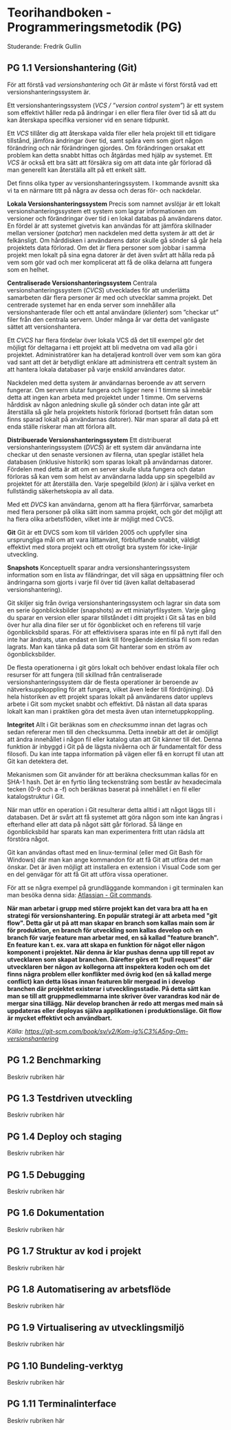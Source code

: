 # Teorihandboken - Programmeringsmetodik (PG)
Studerande: Fredrik Gullin

## PG 1.1 Versionshantering (Git)
För att förstå vad *versionshantering* och *Git* är måste vi först förstå vad ett versionshanteringssystem är.

Ett versionshanteringssystem (*VCS / ”version control system”*) är ett system som effektivt håller reda på ändringar i en eller flera filer över tid så att du kan återskapa specifika versioner vid en senare tidpunkt.

Ett *VCS* tillåter dig att återskapa valda filer eller hela projekt till ett tidigare tillstånd, jämföra ändringar över tid, samt spåra vem som gjort någon förändring och när förändringen gjordes. Om förändringen orsakat ett problem kan detta snabbt hittas och åtgärdas med hjälp av systemet. Ett *VCS* är också ett bra sätt att försäkra sig om att data inte går förlorad då man generellt kan återställa allt på ett enkelt sätt.

Det finns olika typer av versionshanteringssystem. I kommande avsnitt ska vi ta en närmare titt på några av dessa och deras för- och nackdelar.

**Lokala Versionshanteringssystem**
Precis som namnet avslöjar är ett lokalt versionshanteringssystem ett system som lagrar informationen om versioner och förändringar över tid i en lokal databas på användarens dator. En fördel är att systemet givetvis kan användas för att jämföra skillnader mellan versioner (*patchar*) men nackdelen med detta system är att det är felkänsligt. Om hårddisken i användarens dator skulle gå sönder så går hela projektets data förlorad. Om det är flera personer som jobbar i samma projekt men lokalt på sina egna datorer är det även svårt att hålla reda på vem som gör vad och mer komplicerat att få de olika delarna att fungera som en helhet.

**Centraliserade Versionshanteringssystem**
Centrala versionshanteringssystem (*CVCS*) utvecklades för att underlätta samarbeten där flera personer är med och utvecklar samma projekt. Det centrerade systemet har en enda server som innehåller alla versionshanterade filer och ett antal användare (*klienter*) som ”checkar ut” filer från den centrala servern. Under många år var detta det vanligaste sättet att versionshantera.

Ett *CVCS* har flera fördelar över lokala VCS då det till exempel gör det möjligt för deltagarna i ett projekt att bli medvetna om vad alla gör i projektet. Administratörer kan ha detaljerad kontroll över vem som kan göra vad sant att det är betydligt enklare att administrera ett centralt system än att hantera lokala databaser på varje enskild användares dator.

Nackdelen med detta system är användarnas beroende av att servern fungerar. Om servern slutar fungera och ligger nere i 1 timme så innebär detta att ingen kan arbeta med projektet under 1 timme. Om serverns hårddisk av någon anledning skulle gå sönder och datan inte går att återställa så går hela projektets historik förlorad (bortsett från datan som finns sparad lokalt på användarnas datorer). När man sparar all data på ett enda ställe riskerar man att förlora allt.

**Distribuerade Versionshanteringssystem**
Ett distribuerat versionshanteringssystem (*DVCS*) är ett system där användarna inte checkar ut den senaste versionen av filerna, utan speglar istället hela databasen (inklusive historik) som sparas lokalt på användarnas datorer. Fördelen med detta är att om en server skulle sluta fungera och datan förloras så kan vem som helst av användarna ladda upp sin spegelbild av projektet för att återställa den. Varje spegelbild (*klon*) är i själva verket en fullständig säkerhetskopia av all data.

Med ett *DVCS* kan användarna, genom att ha flera fjärrförvar, samarbeta med flera personer på olika sätt inom samma projekt, och gör det möjligt att ha flera olika arbetsflöden, vilket inte är möjligt med CVCS.

**Git**
Git är ett DVCS som kom till världen 2005 och uppfyller sina ursprungliga mål om att vara lättanvänt, förbluffande snabbt, väldigt effektivt med stora projekt och ett otroligt bra system för icke-linjär utveckling.

**Snapshots**
Konceptuellt sparar andra versionshanteringssystem information som en lista av filändringar, det vill säga en uppsättning filer och ändringarna som gjorts i varje fil över tid (även kallat deltabaserad versionshantering).

Git skiljer sig från övriga versionshanteringssystem och lagrar sin data som en serie ögonblicksbilder (snapshots) av ett miniatyrfilsystem. Varje gång du sparar en version eller sparar tillståndet i ditt projekt i Git så tas en bild över hur alla dina filer ser ut för ögonblicket och en referens till varje ögonblicksbild sparas. För att effektivisera sparas inte en fil på nytt ifall den inte har ändrats, utan endast en länk till föregående identiska fil som redan lagrats. Man kan tänka på data som Git hanterar som en ström av ögonblicksbilder.

De flesta operationerna i git görs lokalt och behöver endast lokala filer och resurser för att fungera (till skillnad från centraliserade versionshanteringssystem där de flesta operationer är beroende av nätverksuppkoppling för att fungera, vilket även leder till fördröjning). Då hela historiken av ett projekt sparas lokalt på användarens dator upplevs arbete i Git som mycket snabbt och effektivt. Då nästan all data sparas lokalt kan man i praktiken göra det mesta även utan internetuppkoppling.

**Integritet**
Allt i Git beräknas som en _checksumma_ innan det lagras och sedan refererar men till den checksumma. Detta innebär att det är omöjligt att ändra innehållet i någon fil eller katalog utan att Git känner till det. Denna funktion är inbyggd i Git på de lägsta nivåerna och är fundamentalt för dess filosofi. Du kan inte tappa information på vägen eller få en korrupt fil utan att Git kan detektera det.

Mekanismen som Git använder för att beräkna checksumman kallas för en SHA-1 hash. Det är en fyrtio lång teckensträng som består av hexadecimala tecken (0-9 och a -f) och beräknas baserat på innehållet i en fil eller katalogstruktur i Git.

När man utför en operation i Git resulterar detta alltid i att något läggs till i databasen. Det är svårt att få systemet att göra någon som inte kan ångras i efterhand eller att data på något sätt går förlorad. Så länge en ögonblicksbild har sparats kan man experimentera fritt utan rädsla att förstöra något.

Git kan användas oftast med en linux-terminal (eller med Git Bash för Windows) där man kan ange kommandon för att få Git att utföra det man önskar. Det är även möjligt att installera en extension i Visual Code som ger en del genvägar för att få Git att utföra vissa operationer.

För att se några exempel på grundläggande kommandon i git terminalen kan man besöka denna sida: [Atlassian - Git commands](https://www.atlassian.com/git/glossary).

__När man arbetar i grupp med större projekt kan det vara bra att ha en strategi för versionshantering. En populär strategi är att arbeta med "git flow". Detta går ut på att man skapar en branch som kallas main som är för produktion, en branch för utveckling som kallas develop och en branch för varje feature man arbetar med, en så kallad "feature branch". En feature kan t. ex. vara att skapa en funktion för något eller någon komponent i projektet. När denna är klar pushas denna upp till repot av utvecklaren som skapat branchen. Därefter görs ett "pull request" där utvecklaren ber någon av kollegorna att inspektera koden och om det finns några problem eller konflikter med övrig kod (en så kallad merge conflict) kan detta lösas innan featuren blir mergead in i develop branchen där projektet existerar i utvecklingsstadie. På detta sätt kan man se till att gruppmedlemmarna inte skriver över varandras kod när de mergar sina tillägg. När develop branchen är redo att mergas med main så uppdateras eller deployas själva applikationen i produktionsläge. Git flow är mycket effektivt och användbart.__

_Källa: https://git-scm.com/book/sv/v2/Kom-ig%C3%A5ng-Om-versionshantering_

## PG 1.2 Benchmarking
Beskriv rubriken här

## PG 1.3 Testdriven utveckling
Beskriv rubriken här

## PG 1.4 Deploy och staging
Beskriv rubriken här

## PG 1.5 Debugging
Beskriv rubriken här

## PG 1.6 Dokumentation
Beskriv rubriken här

## PG 1.7 Struktur av kod i projekt
Beskriv rubriken här

## PG 1.8 Automatisering av arbetsflöde
Beskriv rubriken här

## PG 1.9 Virtualisering av utvecklingsmiljö
Beskriv rubriken här

## PG 1.10 Bundeling-verktyg
Beskriv rubriken här

## PG 1.11 Terminalinterface
Beskriv rubriken här

